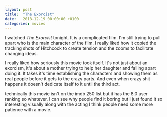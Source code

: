 ```yaml
---
layout: post
title:  "The Exorcist"
date:   2018-12-19 00:00:00 +0100
categories: movies
---
```

I watched *The Exorcist* tonight. It is a complicated film. I'm still trying to pull apart who is the main character of the film. I really liked how it copied the tracking shots of Hitchcock to create tension and the zooms to facilitate changing ideas.

I really liked how seriously this movie took itself. It's not just about an exorcism, it's about a mother trying to help her daughter and falling apart doing it. It takes it's time establishing the characters and showing them as real people before it gets to the crazy parts. And even when crazy shit happens it doesn't dedicate itself to it until the third act.

technically this movie isn't on the imdb 250 list but it has the 8.0 user ranking so whatever. I can see why people find it boring but I just found it so interesting visually along with the acting I think people need some more patience with a movie.